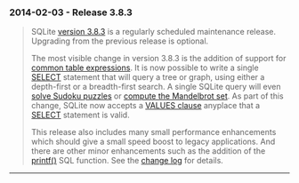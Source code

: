 ### 2014\-02\-03 \- Release 3\.8\.3


> SQLite [version 3\.8\.3](releaselog/3_8_3.html) is a regularly scheduled maintenance release.
>  Upgrading from the previous release is optional.
> 
> 
>  The most visible change in version 3\.8\.3 is the addition of
>  support for [common table expressions](lang_with.html). It is now possible to write a
>  single [SELECT](lang_select.html) statement that will query a tree or graph, using either
>  a depth\-first or a breadth\-first search. A single SQLite query will
>  even [solve Sudoku puzzles](lang_with.html#sudoku) or [compute the Mandelbrot set](lang_with.html#mandelbrot). As part
>  of this change, SQLite now accepts a [VALUES clause](lang_select.html#values) anyplace that
>  a [SELECT](lang_select.html) statement is valid.
> 
> 
>  This release also includes many small performance enhancements which
>  should give a small speed boost to legacy applications. And there are
>  other minor enhancements such as the addition of the [printf()](lang_corefunc.html#printf) SQL
>  function. See the [change log](releaselog/3_8_3.html) for details.



---

